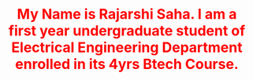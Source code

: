 

<html>
<head>
<meta charset= "UTF-8">
<h1 style="text-align:center"><p style="font-size:160%;"><p style="color:red;">My Name is Rajarshi Saha. I am a first year undergraduate student of Electrical Engineering Department enrolled in its 4yrs Btech Course.</p></p></h1>
  
  
